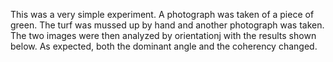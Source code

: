 This was a very simple experiment.  A photograph was taken of a piece of green.  The turf was mussed up by hand and another photograph was taken.  The two images were then analyzed by orientationj with the results shown below.
As expected, both the dominant angle and the coherency changed.

